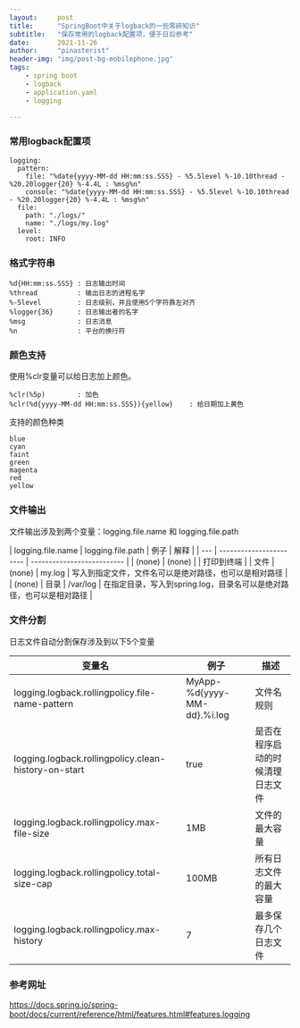 ```yaml
---
layout:     post
title:      "SpringBoot中关于logback的一些零碎知识"
subtitle:   "保存常用的logback配置项，便于日后参考"
date:       2021-11-26
author:     "pinasterist"
header-img: "img/post-bg-mobilephone.jpg"
tags:
    - spring boot
    - logback
    - application.yaml
    - logging

---
```


### 常用logback配置项

```
logging:
  pattern:
    file: "%date{yyyy-MM-dd HH:mm:ss.SSS} - %5.5level %-10.10thread - %20.20logger{20} %-4.4L : %msg%n"
    console: "%date{yyyy-MM-dd HH:mm:ss.SSS} - %5.5level %-10.10thread - %20.20logger{20} %-4.4L : %msg%n"
  file:
    path: "./logs/"
    name: "./logs/my.log"
  level:
    root: INFO
```

### 格式字符串

```
%d{HH:mm:ss.SSS} : 日志输出时间
%thread          : 输出日志的进程名字
%-5level         : 日志级别，并且使用5个字符靠左对齐
%logger{36}      : 日志输出者的名字
%msg             : 日志消息
%n               : 平台的换行符
```

### 颜色支持

使用%clr变量可以给日志加上颜色。

```
%clr(%5p)        : 加色
%clr(%d{yyyy-MM-dd HH:mm:ss.SSS}){yellow}    : 给日期加上黄色
```

支持的颜色种类
```
blue
cyan
faint
green
magenta
red
yellow
```

### 文件输出

文件输出涉及到两个变量：logging.file.name 和 logging.file.path

| logging.file.name | logging.file.path | 例子 | 解释 |
| --- | ----------------------- | -------------------------- |
| (none) | (none) |   | 打印到终端 |
| 文件 | (none) | my.log | 写入到指定文件，文件名可以是绝对路径，也可以是相对路径 |
| (none) | 目录 | /var/log | 在指定目录，写入到spring.log，目录名可以是绝对路径，也可以是相对路径 |


### 文件分割

日志文件自动分割保存涉及到以下5个变量

| 变量名 | 例子 | 描述 |
| - | - | - |
| logging.logback.rollingpolicy.file-name-pattern | MyApp-%d{yyyy-MM-dd}.%i.log | 文件名规则
| logging.logback.rollingpolicy.clean-history-on-start | true | 是否在程序启动的时候清理日志文件
| logging.logback.rollingpolicy.max-file-size | 1MB | 文件的最大容量
| logging.logback.rollingpolicy.total-size-cap | 100MB | 所有日志文件的最大容量
| logging.logback.rollingpolicy.max-history | 7 | 最多保存几个日志文件


### 参考网址

<https://docs.spring.io/spring-boot/docs/current/reference/html/features.html#features.logging>

